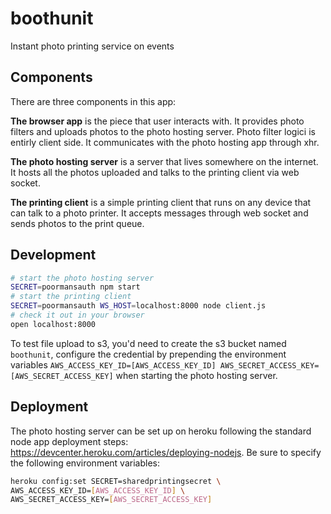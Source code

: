 # boothunit

Instant photo printing service on events

## Components

There are three components in this app: 

__The browser app__ is the piece that user interacts with. It provides photo filters and uploads photos to the photo hosting server. Photo filter logici is entirly client side. It communicates with the photo hosting app through xhr.

__The photo hosting server__ is a server that lives somewhere on the internet. It hosts all the photos uploaded and talks to the printing client via web socket.

__The printing client__ is a simple printing client that runs on any device that can talk to a photo printer. It accepts messages through web socket and sends photos to the print queue.

## Development

```bash
# start the photo hosting server
SECRET=poormansauth npm start
# start the printing client
SECRET=poormansauth WS_HOST=localhost:8000 node client.js
# check it out in your browser
open localhost:8000
```

To test file upload to s3, you'd need to create the s3 bucket named `boothunit`, configure the credential by prepending the environment variables `AWS_ACCESS_KEY_ID=[AWS_ACCESS_KEY_ID] AWS_SECRET_ACCESS_KEY=[AWS_SECRET_ACCESS_KEY]` when starting the photo hosting server.

## Deployment

The photo hosting server can be set up on heroku following the standard node app deployment steps: https://devcenter.heroku.com/articles/deploying-nodejs. Be sure to specify the following environment variables:

```bash
heroku config:set SECRET=sharedprintingsecret \
AWS_ACCESS_KEY_ID=[AWS_ACCESS_KEY_ID] \
AWS_SECRET_ACCESS_KEY=[AWS_SECRET_ACCESS_KEY]
```

